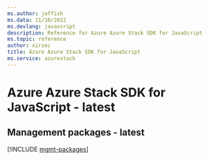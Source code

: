 ```yaml
---
ms.author: jeffish
ms.data: 11/10/2022
ms.devlang: javascript
description: Reference for Azure Azure Stack SDK for JavaScript
ms.topic: reference
author: xirzec
title: Azure Azure Stack SDK for JavaScript
ms.service: azurestack
---
```

# Azure Azure Stack SDK for JavaScript - latest

## Management packages - latest
[!INCLUDE [mgmt-packages](azure-stack-mgmt-index.md)]